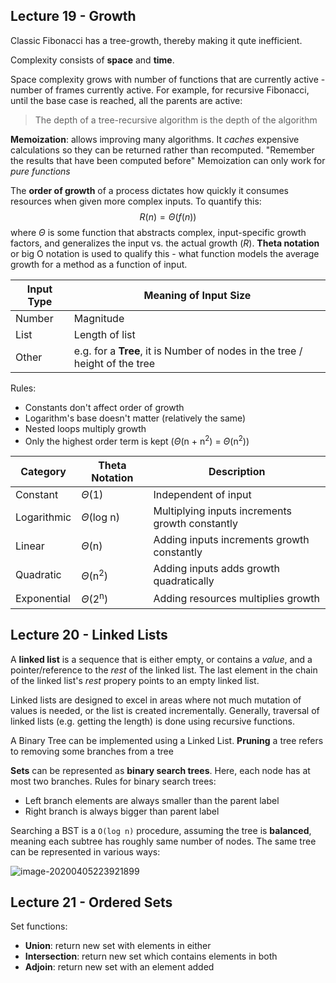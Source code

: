 ## Lecture 19 - Growth

Classic Fibonacci has a tree-growth, thereby making it qute inefficient.

Complexity consists of **space** and **time**.

Space complexity grows with number of functions that are currently active - number of frames currently active. For example, for recursive Fibonacci, until the base case is reached, all the parents are active:

> The depth of a tree-recursive algorithm is the depth of the algorithm

**Memoization**: allows improving many algorithms. It *caches* expensive calculations so they can be returned rather than recomputed. 
"Remember the results that have been computed before"
Memoization can only work for *pure functions*



The **order of growth** of a process dictates how quickly it consumes resources when given more complex inputs. To quantify this:
$$
R(n) = \Theta(f(n))
$$
where $\Theta$ is some function that abstracts complex, input-specific growth factors, and generalizes the input vs. the actual growth (*R*). **Theta notation** or big O notation is used to qualify this - what function models the average growth for a method as a function of input.

| Input Type | Meaning of Input Size                                        |
| ---------- | ------------------------------------------------------------ |
| Number     | Magnitude                                                    |
| List       | Length of list                                               |
| Other      | e.g. for a **Tree**, it is Number of nodes in the tree / height of the tree |

Rules:

- Constants don't affect order of growth
- Logarithm's base doesn't matter (relatively the same)
- Nested loops multiply growth
- Only the highest order term is kept ($\Theta$(n + n<sup>2</sup>) = $\Theta$(n<sup>2</sup>))

| **Category** | **Theta Notation**      | **Description**                                 |
| ------------ | ----------------------- | ----------------------------------------------- |
| Constant     | $\Theta$(1)             | Independent of input                            |
| Logarithmic  | $\Theta$(log n)         | Multiplying inputs increments growth constantly |
| Linear       | $\Theta$(n)             | Adding inputs increments growth constantly      |
| Quadratic    | $\Theta$(n<sup>2</sup>) | Adding inputs adds growth quadratically         |
| Exponential  | $\Theta$(2<sup>n</sup>) | Adding resources multiplies growth              |





## Lecture 20 - Linked Lists

A **linked list** is a sequence that is either empty, or contains a *value*, and a pointer/reference to the *rest* of the linked list. The last element in the chain of the linked list's *rest* propery points to an empty linked list.

Linked lists are designed to excel in areas where not much mutation of values is needed, or the list is created incrementally. Generally, traversal of linked lists (e.g. getting the length) is done using recursive functions.



A Binary Tree can be implemented using a Linked List.
**Pruning** a tree refers to removing some branches from a tree



**Sets** can be represented as **binary search trees**. Here, each node has at most two branches. Rules for binary search trees:

- Left branch elements are always smaller than the parent label
- Right branch is always bigger than parent label

Searching a BST is a `O(log n)` procedure, assuming the tree is **balanced**, meaning each subtree has roughly same number of nodes. The same tree can be represented in various ways:

![image-20200405223921899](/Users/abidhasan/Drive_old/Programming/compsci/CS61A/assets/image-20200405223921899.png)



## Lecture 21 - Ordered Sets

Set functions:

- **Union**: return new set with elements in either
- **Intersection**: return new set which contains elements in both
- **Adjoin**: return new set with an element added

